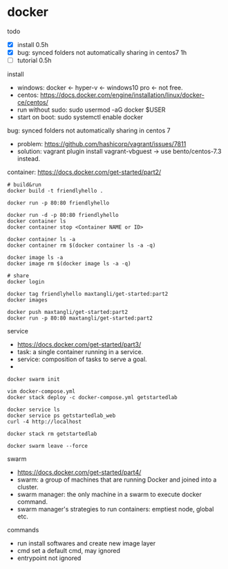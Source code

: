 # docker

todo
- [x] install 0.5h
- [x] bug: synced folders not automatically sharing in centos7 1h
- [ ] tutorial 0.5h

install
- windows: docker <- hyper-v <- windows10 pro <- not free.
- centos: https://docs.docker.com/engine/installation/linux/docker-ce/centos/
- run without sudo: sudo usermod -aG docker $USER
- start on boot: sudo systemctl enable docker

bug: synced folders not automatically sharing in centos 7
- problem: https://github.com/hashicorp/vagrant/issues/7811
- solution: vagrant plugin install vagrant-vbguest -> use bento/centos-7.3 instead.

container: https://docs.docker.com/get-started/part2/
~~~~
# build&run
docker build -t friendlyhello .

docker run -p 80:80 friendlyhello

docker run -d -p 80:80 friendlyhello
docker container ls
docker container stop <Container NAME or ID>

docker container ls -a
docker container rm $(docker container ls -a -q)

docker image ls -a
docker image rm $(docker image ls -a -q)

# share
docker login

docker tag friendlyhello maxtangli/get-started:part2
docker images

docker push maxtangli/get-started:part2
docker run -p 80:80 maxtangli/get-started:part2
~~~~

service
- https://docs.docker.com/get-started/part3/
- task: a single container running in a service.
- service: composition of tasks to serve a goal.
- 
~~~~
docker swarm init

vim docker-compose.yml
docker stack deploy -c docker-compose.yml getstartedlab

docker service ls
docker service ps getstartedlab_web
curl -4 http://localhost

docker stack rm getstartedlab

docker swarm leave --force
~~~~

swarm
- https://docs.docker.com/get-started/part4/
- swarm: a group of machines that are running Docker and joined into a cluster.
- swarm manager: the only machine in a swarm to execute docker command.
- swarm manager's strategies to run containers: emptiest node, global etc.

commands
- run install softwares and create new image layer
- cmd set a default cmd, may ignored
- entrypoint not ignored 